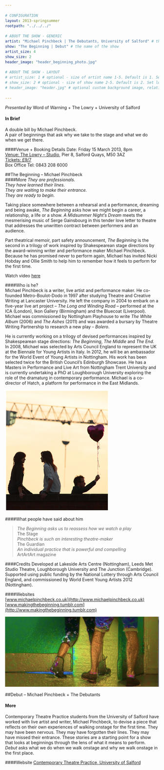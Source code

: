 ```yaml
---

# CONFIGURATION
layout: 2013-springsummer
rootpath: "../../../"

# ABOUT THE SHOW - GENERIC
artist: "Michael Pinchbeck | The Debutants, University of Salford" # the name of the artist or company
show: "The Beginning | Debut" # the name of the show
artist_size: 4
show_size: 2
header_image: "header_beginning_photo.jpg"

# ABOUT THE SHOW - LAYOUT
# artist_size: 1 # optional - size of artist name 1-5. Default is 1. Set longer names to lower values
# show_size: 2 # optional - size of show name 2-5. Default is 2. Set longer names to lower values
# header_image: "header.jpg" # optional custom background image, relative to current page

---
```

*Presented by* Word of Warning + The Lowry + University of Salford

#### In Brief    
A double bill by Michael Pinchbeck.   
A pair of beginnings that ask why we take to the stage and what we do when we get there.    

####Venue + Booking Details
Date: Friday 15 March 2013, 8pm    
[Venue: The Lowry – Studio](http://www.thelowry.com/plan-your-visit/getting-here/), Pier 8, Salford Quays, M50 3AZ    
[Tickets: £9/7](http://www.thelowry.com/event/the-beginning-debut)    
Box Office Tel: 0843 208 6000    

##The Beginning – Michael Pinchbeck   
####More
*They are professionals.    
They have learned their lines.     
They are waiting to make their entrance.    
They are ready to begin.*    
 
Taking place somewhere between a rehearsal and a performance, dreaming and being awake, *The Beginning* asks how we might begin a career, a relationship, a life or a show. *A Midsummer Night’s Dream* meets the mesmerising music of Serge Gainsbourg in this tender love letter to theatre that addresses the unwritten contract between performers and an audience.    

Part theatrical memoir, part safety announcement, *The Beginning* is the second in a trilogy of work inspired by Shakespearean stage directions by the award-winning writer and performance maker Michael Pinchbeck. Because he has promised never to perform again, Michael has invited Nicki Hobday and Ollie Smith to help him to remember how it feels to perform for the first time.

Watch video [here](https://vimeo.com/43531029)   
    
####Who is he?    
Michael Pinchbeck is a writer, live artist and performance maker. He co-founded Metro-Boulot-Dodo in 1997 after studying Theatre and Creative Writing at Lancaster University. He left the company in 2004 to embark on a five-year live art project – *The Long and Winding Road*  – performed at the ICA (London), Ikon Gallery (Birmingham) and the Bluecoat (Liverpool). Michael was commissioned by Nottingham Playhouse to write *The White Album* (2006) and *The Ashes* (2011) and was awarded a bursary by Theatre Writing Partnership to research a new play – *Bolero*.    

He is currently working on a trilogy of devised performances inspired by Shakespearean stage directions: *The Beginning*, *The Middle* and *The End*. In 2008, Michael was selected by Arts Council England to represent the UK at the Biennale for Young Artists in Italy. In 2012, he will be an ambassador for the World Event of Young Artists in Nottingham. His work has been selected twice for the British Council’s Edinburgh Showcase. He has a Masters in Performance and Live Art from Nottingham Trent University and is currently undertaking a PhD at Loughborough University exploring the role of the dramaturg in contemporary performance. Michael is a co-director of Hatch, a platform for performance in the East Midlands.    

![The Beginning](TheBeginningsunset.jpg)    

####What people have said about him    
>*The Beginning asks us to reassess how we watch a play* <br>The Stage    
>*Pinchbeck is such an interesting theatre-maker*<br>The Guardian    
>*An individual practice that is powerful and compelling*<br>ArtArtArt magazine    

####Credits
Developed at Lakeside Arts Centre (Nottingham), Leeds Met Studio Theatre, Loughborough University and The Junction (Cambridge). Supported using public funding by the National Lottery through Arts Council England, and commissioned by World Event Young Artists 2012 (Nottingham).    
    
####Websites    
[www.michaelpinchbeck.co.uk](http://www.michaelpinchbeck.co.uk)    
[www.makingthebeginning.tumblr.com](http://www.makingthebeginning.tumblr.com)   

![The Debutants](header_debut_photo.jpg)     

##Debut – Michael Pinchbeck + The Debutants         
#### More    
Contemporary Theatre Practice students from the University of Salford have worked with live artist and writer, Michael Pinchbeck, to devise a piece that reflects on their own experiences of walking onstage for the first time. They may have been nervous. They may have forgotten their lines. They may have missed their entrance. These stories are a starting point for a show that looks at beginnings through the lens of what it means to perform. *Debut* asks what we do when we walk onstage and why we walk onstage in the first place.    
   
####Website
[Contemporary Theatre Practice, University of Salford](http://www.salford.ac.uk/courses/performance-contemporary-practices?mode=ov )